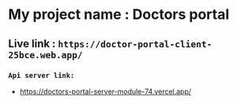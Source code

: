 # My project name : Doctors portal

## Live link : `https://doctor-portal-client-25bce.web.app/`

### `Api server link:`
* https://doctors-portal-server-module-74.vercel.app/

